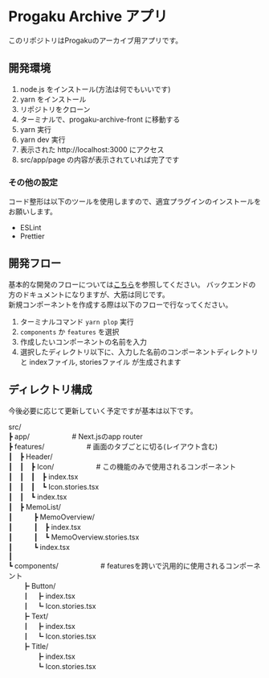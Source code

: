 # Progaku Archive アプリ
このリポジトリはProgakuのアーカイブ用アプリです。

## 開発環境
1. node.js をインストール(方法は何でもいいです)
2. yarn をインストール
3. リポジトリをクローン
4. ターミナルで、progaku-archive-front に移動する
5. yarn 実行
6. yarn dev 実行
7. 表示された http://localhost:3000 にアクセス
8. src/app/page の内容が表示されていれば完了です

### その他の設定
コード整形は以下のツールを使用しますので、適宜プラグインのインストールをお願いします。

- ESLint
- Prettier


## 開発フロー
基本的な開発のフローについては[こちら](./docs/getting-started/team_dev_flow.md)を参照してください。
バックエンドの方のドキュメントになりますが、大筋は同じです。  
新規コンポーネントを作成する際は以下のフローで行なってください。
1. ターミナルコマンド `yarn plop` 実行
2. `components` か `features` を選択
3. 作成したいコンポーネントの名前を入力
4. 選択したディレクトリ以下に、入力した名前のコンポーネントディレクトリと indexファイル, storiesファイル が生成されます

## ディレクトリ構成
今後必要に応じて更新していく予定ですが基本は以下です。

src/  
┣ app/　　　　　　# Next.jsのapp router  
┣ features/　　　　　　# 画面のタブごとに切る(レイアウト含む)  
┃　┣ Header/  
┃　┃　┣ Icon/　　　　　　# この機能のみで使用されるコンポーネント  
┃　┃　┃　┣ index.tsx  
┃　┃　┃　┗ Icon.stories.tsx  
┃　┃　┗ index.tsx  
┃　┣ MemoList/  
┃　　　┣ MemoOverview/  
┃　　　┃　┣ index.tsx  
┃　　　┃　┗ MemoOverview.stories.tsx  
┃　　　┗ index.tsx  
┃  
┗ components/　　　　　　# featuresを跨いで汎用的に使用されるコンポーネント  
　　┣ Button/  
　　┃　┣ index.tsx  
　　┃　┗ Icon.stories.tsx  
　　┣ Text/  
　　┃　┣ index.tsx  
　　┃　┗ Icon.stories.tsx  
　　┣ Title/  
　　　　┣ index.tsx  
　　　　┗ Icon.stories.tsx  
